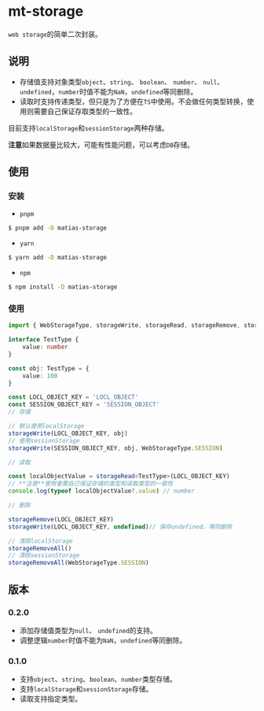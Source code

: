 <!--
 * @Author: matiastang
 * @Date: 2022-11-15 11:35:41
 * @LastEditors: matiastang
 * @LastEditTime: 2024-07-16 14:40:12
 * @FilePath: /mt-storage/README.md
 * @Description: README
-->
# mt-storage

`web storage`的简单二次封装。

## 说明

* 存储值支持对象类型`object`、`string`、 `boolean`、 `number`、 `null`、 `undefined`，`number`时值不能为`NaN`，`undefined`等同删除。
* 读取时支持传递类型，但只是为了方便在`TS`中使用。不会做任何类型转换，使用则需要自己保证存取类型的一致性。

目前支持`localStorage`和`sessionStorage`两种存储。

**注意**如果数据量比较大，可能有性能问题，可以考虑`DB`存储。

## 使用

### 安装

* `pnpm`
```sh
$ pnpm add -D matias-storage
```
* `yarn`
```sh
$ yarn add -D matias-storage
```
* `npm`
```sh
$ npm install -D matias-storage
```

### 使用

```ts
import { WebStorageType, storageWrite, storageRead, storageRemove, storageRemoveAll } from 'matias-storage'

interface TestType {
    value: number
}

const obj: TestType = {
    value: 100
}

const LOCL_OBJECT_KEY = 'LOCL_OBJECT'
const SESSION_OBJECT_KEY = 'SESSION_OBJECT'
// 存储

// 默认使用localStorage
storageWrite(LOCL_OBJECT_KEY, obj)
// 使用sessionStorage
storageWrite(SESSION_OBJECT_KEY, obj, WebStorageType.SESSION)

// 读取

const localObjectValue = storageRead<TestType>(LOCL_OBJECT_KEY)
// **注意**使用者需自己保证存储的类型和读取类型的一致性
console.log(typeof localObjectValue?.value) // number

// 删除

storageRemove(LOCL_OBJECT_KEY)
storageWrite(LOCL_OBJECT_KEY, undefined)// 保存undefined，等同删除

// 清除localStorage
storageRemoveAll()
// 清除sessionStorage
storageRemoveAll(WebStorageType.SESSION)
```

## 版本

### 0.2.0

* 添加存储值类型为`null`、 `undefined`的支持。
* 调整逻辑`number`时值不能为`NaN`，`undefined`等同删除。

### 0.1.0

* 支持`object`、`string`、`boolean`、`number`类型存储。
* 支持`localStorage`和`sessionStorage`存储。
* 读取支持指定类型。